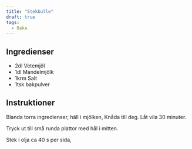 ```yaml
---
title: "Stekbulle"
draft: true
tags:
  - Baka
---
```


## Ingredienser
- 2dl Vetemjöl
- 1dl Mandelmjölk
- 1krm Salt
- 1tsk bakpulver

## Instruktioner
Blanda torra ingredienser, häll i mjölken, Knåda till deg. Låt vila 30 minuter.

Tryck ut till små runda plattor med hål i mitten.

Stek i olja ca 40 s per sida,